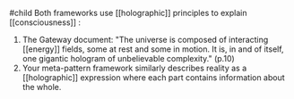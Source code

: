 #child 
Both frameworks use [[holographic]] principles to explain [[consciousness]] :

1. The Gateway document: "The universe is composed of interacting [[energy]]  fields, some at rest and some in motion. It is, in and of itself, one gigantic hologram of unbelievable complexity." (p.10)
2. Your meta-pattern framework similarly describes reality as a [[holographic]] expression where each part contains information about the whole.